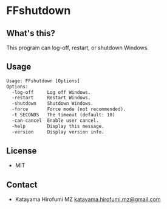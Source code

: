 # FFshutdown

## What's this?

This program can log-off, restart, or shutdown Windows.

## Usage

```txt
Usage: FFshutdown [Options]
Options:
  -log-off     Log off Windows.
  -restart     Restart Windows.
  -shutdown    Shutdown Windows.
  -force       Force mode (not recommended).
  -t SECONDS   The timeout (default: 10)
  -can-cancel  Enable user cancel.
  -help        Display this message.
  -version     Display version info.
```

## License

- MIT

## Contact

- Katayama Hirofumi MZ <katayama.hirofumi.mz@gmail.com>
